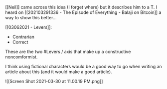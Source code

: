 [[Neil]] came across this idea (I forget where) but it describes him to a T. I heard on [[202103291336 - The Episode of Everything - Balaji on Bitcoin]] a way to show this better... 

[[03062021 - Levers]]:
- Contrarian
- Correct

These are the two #Levers / axis that make up a constructive noncomformist. 

I think using fictional characters would be a good way to go when writing an article about this (and it would make a good article). 

![[Screen Shot 2021-03-30 at 11.00.19 PM.png]]
